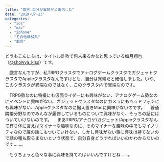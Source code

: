 ```yaml
---
title: "戯言:自分が異端だと確信した"
date: "2019-07-23"
categories: 
  - "ios"
  - "mac"
  - "iphone"
  - "その他機械系"
  - "戯言"
---
```


どうもこんにちは、タイトル詐欺で何人来るかなと思っている如月翔也（[@showya\_kiss](http://twitter.com/showya_kiss)）です。

　戯言なんですが、私TRPGクラスタでアナログゲームクラスタでガジェットクラスタでAppleクラスタなんですけども、自分は異端だと確信しました。いや、このクラスタが異端なのではなく、このクラスタ内で異端なのです。

　TRPG勢なのに特撮にも仮面ライダーにも興味がない、アナログゲーム勢なのにイベントに興味がない、ガジェットクラスタなのにカメラにもヘッドフォンにも興味がない、Appleクラスタなのに据え置きMacに興味がないのです。 　普通隣接分野なのでみんなが履修しているものについて興味がなく、そっちの話にはついていけないのです。 　まあTRPG/アナロゲ/ガジェット/Appleクラスタなんて有り体に言えばマイナーな趣味なのに、そのマイナーな趣味の中でもマイノリティなので誰の話にもついていけない、しかし興味がない事に興味は持てないので話の種も膨らまないという状態で、自分自身どうすればいいのかわからないのです……。

　もうちょっと色々な事に興味を持てればいいんですけどね……。
